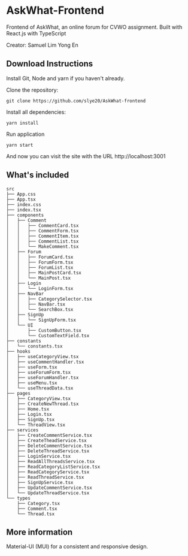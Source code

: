 # AskWhat-Frontend

Frontend of AskWhat, an online forum for CVWO assignment.
Built with React.js with TypeScript

Creator: Samuel Lim Yong En

## Download Instructions

Install Git, Node and yarn if you haven't already.

Clone the repository:

```
git clone https://github.com/slye20/AskWhat-frontend
```

Install all dependencies:

```
yarn install
```

Run application

```
yarn start
```

And now you can visit the site with the URL http://localhost:3001

## What's included

```
src
├── App.css
├── App.tsx
├── index.css
├── index.tsx
├── components
│   ├── Comment
│   │   ├── CommentCard.tsx
│   │   ├── CommentForm.tsx
│   │   ├── CommentItem.tsx
│   │   ├── CommentList.tsx
│   │   └── MakeComment.tsx
│   ├── Forum
│   │   ├── ForumCard.tsx
│   │   ├── ForumForm.tsx
│   │   ├── ForumList.tsx
│   │   ├── MainPostCard.tsx
│   │   └── MainPost.tsx
│   ├── Login
│   │   └── LoginForm.tsx
│   ├── NavBar
│   │   ├── CategorySelector.tsx
│   │   ├── NavBar.tsx
│   │   └── SearchBox.tsx
│   ├── SignUp
│   │   └── SignUpForm.tsx
│   └── UI
│       ├── CustomButton.tsx
│       └── CustomTextField.tsx
├── constants
│   └── constants.tsx
├── hooks
│   ├── useCategoryView.tsx
│   ├── useCommentHandler.tsx
│   ├── useForm.tsx
│   ├── useForumForm.tsx
│   ├── useForumHandler.tsx
│   ├── useMenu.tsx
│   └── useThreadData.tsx
├── pages
│   ├── CategoryView.tsx
│   ├── CreateNewThread.tsx
│   ├── Home.tsx
│   ├── Login.tsx
│   ├── SignUp.tsx
│   └── ThreadView.tsx
├── services
│   ├── CreateCommentService.tsx
│   ├── CreateTheadService.tsx
│   ├── DeleteCommentService.tsx
│   ├── DeleteThreadService.tsx
│   ├── LoginService.tsx
│   ├── ReadAllThreadsService.tsx
│   ├── ReadCategoryListService.tsx
│   ├── ReadCategoryService.tsx
│   ├── ReadThreadService.tsx
│   ├── SignUpService.tsx
│   ├── UpdateCommentService.tsx
│   └── UpdateThreadService.tsx
└── types
    ├── Category.tsx
    ├── Comment.tsx
    └── Thread.tsx
```

## More information

Material-UI (MUI) for a consistent and responsive design.
